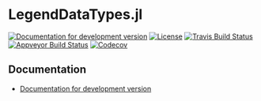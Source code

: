 # LegendDataTypes.jl

[![Documentation for development version](https://img.shields.io/badge/docs-dev-blue.svg)](https://legend-exp.github.io/LegendDataTypes.jl/dev)
[![License](http://img.shields.io/badge/license-MIT-brightgreen.svg?style=flat)](LICENSE.md)
[![Travis Build Status](https://travis-ci.com/legend-exp/LegendDataTypes.jl.svg?branch=master)](https://travis-ci.com/legend-exp/LegendDataTypes.jl)
[![Appveyor Build Status](https://ci.appveyor.com/api/projects/status/github/legend-exp/LegendDataTypes.jl?branch=master&svg=true)](https://ci.appveyor.com/project/legend-exp/LegendDataTypes-jl)
[![Codecov](https://codecov.io/gh/legend-exp/LegendDataTypes.jl/branch/master/graph/badge.svg)](https://codecov.io/gh/legend-exp/LegendDataTypes.jl)


## Documentation

* [Documentation for development version](https://legend-exp.github.io/LegendDataTypes.jl/dev)
